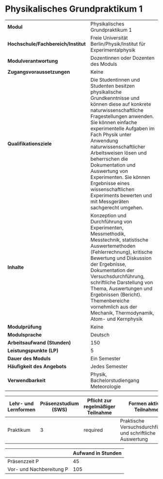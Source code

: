# Physikalisches Grundpraktikum 1
|                                    |   |
|------------------------------------|---|
|**Modul**                           | Physikalisches Grundpraktikum 1 |
|**Hochschule/Fachbereich/Institut** | Freie Universität Berlin/Physik/Institut für Experimentalphysik |
|**Modulverantwortung**              | Dozentinnen oder Dozenten des Moduls |
|**Zugangsvoraussetzungen**          | Keine |
|**Qualifikationsziele**             | Die Studentinnen und Studenten besitzen physikalische Grundkenntnisse und können diese auf konkrete naturwissenschaftliche Fragestellungen anwenden. Sie können einfache experimentelle Aufgaben im Fach Physik unter Anwendung naturwissenschaftlicher Arbeitsweisen lösen und beherrschen die Dokumentation und Auswertung von Experimenten. Sie können Ergebnisse eines wissenschaftlichen Experiments bewerten und mit Messgeräten sachgerecht umgehen. |
|**Inhalte**                         | Konzeption und Durchführung von Experimenten, Messmethodik, Messtechnik, statistische Auswertemethoden (Fehlerrechnung), kritische Bewertung und Diskussion der Ergebnisse, Dokumentation der Versuchsdurchführung, schriftliche Darstellung von Thema, Auswertungen und Ergebnissen (Bericht). Themenbereiche vornehmlich aus der Mechanik, Thermodynamik, Atom- und Kernphysik |
|**Modulprüfung**                    | Keine |
|**Modulsprache**                    | Deutsch |
|**Arbeitsaufwand (Stunden)**        | 150 |
|**Leistungspunkte (LP)**            | 5 |
|**Dauer des Moduls**                | Ein Semester |
|**Häufigkeit des Angebots**         | Jedes Semester |
|**Verwendbarkeit**                  | Physik, Bachelorstudiengang Meteorologie |

| Lehr- und Lernformen | Präsenzstudium <br> (SWS) | Pflicht zur regelmäßiger Teilnahme | Formen aktiver Teilnahme |
| ---------------------|---------------------------|------------------------------------|------------------------- |
| Praktikum            | 3                         | required                           | Praktische Versuchsdurchführung und schriftliche Auswertung |

|   | Aufwand in Stunden |
| - |--------------------|
| Präsenzzeit P                            | 45    |
| Vor- und Nachbereitung P                 | 105   |
